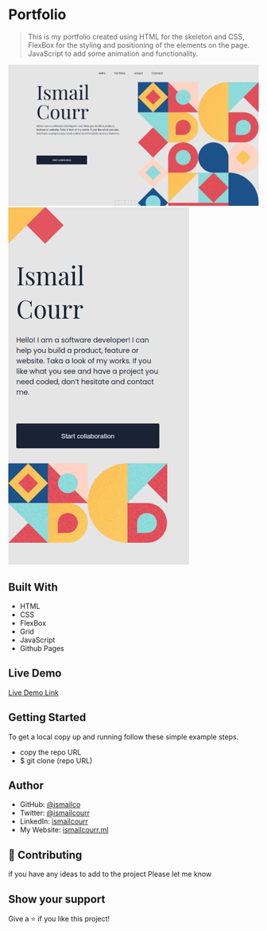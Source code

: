 # Portfolio

> This is my portfolio created using HTML for the skeleton and CSS, FlexBox for the styling and positioning of the elements on the page. JavaScript to add some animation and functionality.

![screenshot](img/screenshot2.png)
![screenshot](img/screenshot.png)

## Built With

- HTML
- CSS
- FlexBox
- Grid
- JavaScript
- Github Pages

## Live Demo

[Live Demo Link](https://ismailcourr.ml/)

## Getting Started

To get a local copy up and running follow these simple example steps.

- copy the repo URL
- $ git clone (repo URL)

## Author

- GitHub: [@ismailco](https://github.com/Ismailco)
- Twitter: [@ismailcourr](https://www.twitter.com/ismailcourr)
- LinkedIn: [ismailcourr](https://www.linkedin.com/in/ismailcourr/)
- My Website: [ismailcourr.ml](https://www.ismailcourr.ml)

## 🤝 Contributing

if you have any ideas to add to the project Please let me know

## Show your support

Give a ⭐️ if you like this project!
